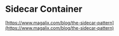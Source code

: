 # Sidecar Container

[https://www.magalix.com/blog/the-sidecar-pattern](https://www.magalix.com/blog/the-sidecar-pattern)
